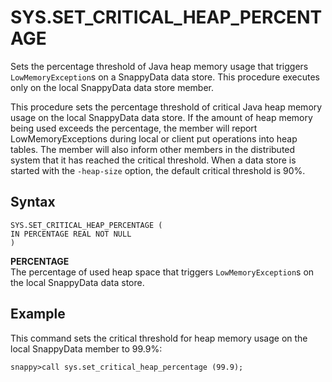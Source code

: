 # SYS.SET_CRITICAL_HEAP_PERCENTAGE

Sets the percentage threshold of Java heap memory usage that triggers `LowMemoryException`s on a SnappyData data store. This procedure executes only on the local SnappyData data store member.

This procedure sets the percentage threshold of critical Java heap memory usage on the local SnappyData data store. If the amount of heap memory being used exceeds the percentage, the member will report LowMemoryExceptions during local or client put operations into heap tables. The member will also inform other members in the distributed system that it has reached the critical threshold. When a data store is started with the `-heap-size` option, the default critical threshold is 90%.

## Syntax

```pre
SYS.SET_CRITICAL_HEAP_PERCENTAGE (
IN PERCENTAGE REAL NOT NULL
)
```

**PERCENTAGE**   
The percentage of used heap space that triggers `LowMemoryException`s on the local SnappyData data store.

## Example

This command sets the critical threshold for heap memory usage on the local SnappyData member to 99.9%:

```pre
snappy>call sys.set_critical_heap_percentage (99.9);
```


